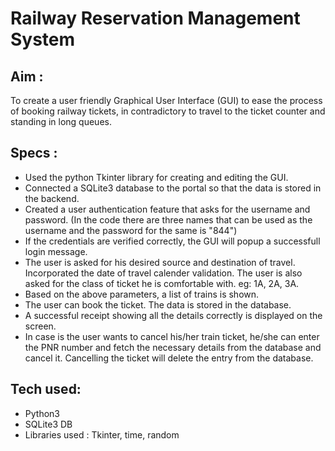 # Railway Reservation Management System

## Aim : 
To create a user friendly Graphical User Interface (GUI) to ease the process of booking railway tickets, in contradictory to travel to the ticket counter and standing in long queues. 

## Specs :
- Used the python Tkinter library for creating and editing the GUI.
- Connected a SQLite3 database to the portal so that the data is stored in the backend.
- Created a user authentication feature that asks for the username and password. (In the code there are three names that can be used as the username and the password for the same is "844")
- If the credentials are verified correctly, the GUI will popup a successfull login message.
- The user is asked for his desired source and destination of travel. Incorporated the date of travel calender validation. The user is also asked for the class of ticket he is comfortable with. eg: 1A, 2A, 3A.
- Based on the above parameters, a list of trains is shown.
- The user can book the ticket. The data is stored in the database.
- A successful receipt showing all the details correctly is displayed on the screen.
- In case is the user wants to cancel his/her train ticket, he/she can enter the PNR number and fetch the necessary details from the database and cancel it. Cancelling the ticket will delete the entry from the database.

## Tech used:
- Python3
- SQLite3 DB
- Libraries used : Tkinter, time, random

